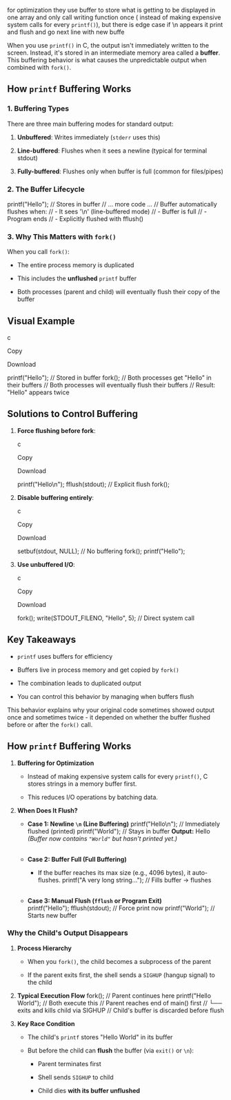 
for optimization they use buffer to store what is getting to be displayed in one array and only call writing function once ( instead of making expensive system calls for every `printf()`), but there is edge case if \n appears it print and flush and go next line with new buffe

When you use `printf()` in C, the output isn't immediately written to the screen. Instead, it's stored in an intermediate memory area called a **buffer**. This buffering behavior is what causes the unpredictable output when combined with `fork()`.

## How `printf` Buffering Works

### 1. Buffering Types

There are three main buffering modes for standard output:

1. **Unbuffered**: Writes immediately (`stderr` uses this)
    
2. **Line-buffered**: Flushes when it sees a newline (typical for terminal stdout)
    
3. **Fully-buffered**: Flushes only when buffer is full (common for files/pipes)
    

### 2. The Buffer Lifecycle


printf("Hello");  // Stores in buffer
// ... more code ...
// Buffer automatically flushes when:
// - It sees '\n' (line-buffered mode)
// - Buffer is full
// - Program ends
// - Explicitly flushed with fflush()

### 3. Why This Matters with `fork()`

When you call `fork()`:

- The entire process memory is duplicated
    
- This includes the **unflushed** `printf` buffer
    
- Both processes (parent and child) will eventually flush their copy of the buffer
    

## Visual Example

c

Copy

Download

printf("Hello");  // Stored in buffer
fork();           // Both processes get "Hello" in their buffers
// Both processes will eventually flush their buffers
// Result: "Hello" appears twice

## Solutions to Control Buffering

1. **Force flushing before fork**:
    
    c
    
    Copy
    
    Download
    
    printf("Hello\n");
    fflush(stdout);  // Explicit flush
    fork();
    
2. **Disable buffering entirely**:
    
    c
    
    Copy
    
    Download
    
    setbuf(stdout, NULL);  // No buffering
    fork();
    printf("Hello");
    
3. **Use unbuffered I/O**:
    
    c
    
    Copy
    
    Download
    
    fork();
    write(STDOUT_FILENO, "Hello", 5);  // Direct system call
    

## Key Takeaways

- `printf` uses buffers for efficiency
    
- Buffers live in process memory and get copied by `fork()`
    
- The combination leads to duplicated output
    
- You can control this behavior by managing when buffers flush
    

This behavior explains why your original code sometimes showed output once and sometimes twice - it depended on whether the buffer flushed before or after the `fork()` call.


## **How `printf` Buffering Works**

1. **Buffering for Optimization**
    
    - Instead of making expensive system calls for every `printf()`, C stores strings in a memory buffer first.
        
    - This reduces I/O operations by batching data.

2. **When Does It Flush?**
	- **Case 1: Newline `\n` (Line Buffering)**
	     printf("Hello\n");  // Immediately flushed (printed)
	     printf("World");    // Stays in buffer
		 **Output:**
		    Hello
		    _(Buffer now contains `"World"` but hasn't printed yet.)_  
		 <br>
	- **Case 2: Buffer Full (Full Buffering)**
	    
	    - If the buffer reaches its max size (e.g., 4096 bytes), it auto-flushes.
		    printf("A very long string..."); // Fills buffer → flushes  
		 <br>
	- **Case 3: Manual Flush (`fflush` or Program Exit)**    
	    printf("Hello");
	    fflush(stdout);  // Force print now
	    printf("World"); // Starts new buffer


### Why the Child's Output Disappears

1. **Process Hierarchy**
    
    - When you `fork()`, the child becomes a subprocess of the parent
        
    - If the parent exits first, the shell sends a `SIGHUP` (hangup signal) to the child
        
2. **Typical Execution Flow**
    fork();                 // Parent continues here
	printf("Hello World");  // Both execute this
	// Parent reaches end of main() first
	// └── exits and kills child via SIGHUP
	// Child's buffer is discarded before flush

3. **Key Race Condition**
    
    - The child's `printf` stores "Hello World" in its buffer
        
    - But before the child can **flush** the buffer (via `exit()` or `\n`):
        
        - Parent terminates first
            
        - Shell sends `SIGHUP` to child
            
        - Child dies **with its buffer unflushed**